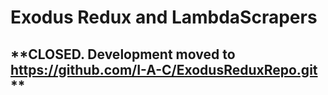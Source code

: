 # Exodus Redux and LambdaScrapers
## **CLOSED.  Development moved to https://github.com/I-A-C/ExodusReduxRepo.git **
